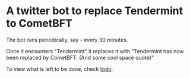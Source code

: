 # A twitter bot to replace Tendermint to CometBFT

The bot runs periodically, say - every 30 minutes.

Once it encounters "Tendermint" it replaces it with "Tendermint has now been replaced by CometBFT. (And some cool space quote)"

To view what is left to be done, check [todo](https://github.com/alijnmerchant21/twitter-bot-cometbft/blob/main/todo.md).
